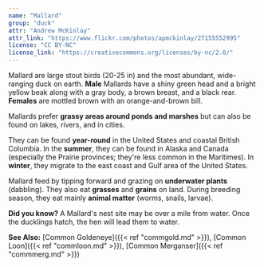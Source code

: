 ```yaml
---
name: "Mallard"
group: "duck"
attr: "Andrew McKinlay"
attr_link: "https://www.flickr.com/photos/apmckinlay/27155552995"
license: "CC BY-NC"
license_link: "https://creativecommons.org/licenses/by-nc/2.0/"
---
```

Mallard are large stout birds (20-25 in) and the most abundant, wide-ranging duck on earth. **Male** Mallards have a shiny green head and a bright yellow beak along with a gray body, a brown breast, and a black rear. **Females** are mottled brown with an orange-and-brown bill. 

Mallards prefer **grassy areas around ponds and marshes** but can also be found on lakes, rivers, and in cities. 

They can be found **year-round** in the United States and coastal British Columbia. In the **summer**, they can be found in Alaska and Canada (especially the Prairie provinces; they're less common in the Maritimes). In **winter**, they migrate to the east coast and Gulf area of the United States.

Mallard feed by tipping forward and grazing on **underwater plants** (dabbling). They also eat **grasses** and **grains** on land. During breeding season, they eat mainly **animal matter** (worms, snails, larvae).

**Did you know?** A Mallard's nest site may be over a mile from water. Once the ducklings hatch, the hen will lead them to water.

<!-- generated, do not edit -->
**See Also:**
[Common Goldeneye]({{< ref "commgold.md" >}}),
[Common Loon]({{< ref "commloon.md" >}}),
[Common Merganser]({{< ref "commmerg.md" >}})
